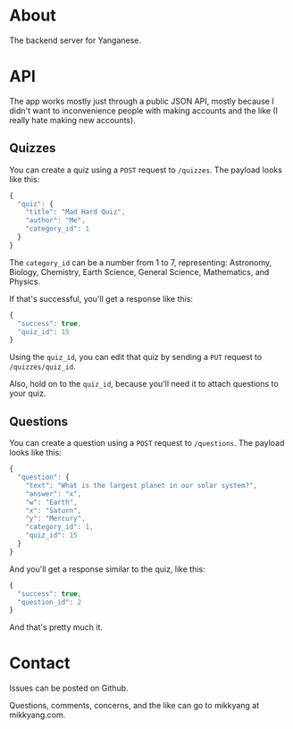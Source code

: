 # About

The backend server for Yanganese.

# API

The app works mostly just through a public JSON API, mostly because I didn't want to inconvenience people with making accounts and the like (I really hate making new accounts).

## Quizzes

You can create a quiz using a `POST` request to `/quizzes`.
The payload looks like this:

``` javascript
{
  "quiz": {
    "title": "Mad Hard Quiz",
    "author": "Me",
    "category_id": 1
  }
}
```

The `category_id` can be a number from 1 to 7, representing: Astronomy, Biology, Chemistry, Earth Science, General Science, Mathematics, and Physics.

If that's successful, you'll get a response like this:

``` javascript
{
  "success": true,
  "quiz_id": 15
}
```

Using the `quiz_id`, you can edit that quiz by sending a `PUT` request to `/quizzes/quiz_id`.

Also, hold on to the `quiz_id`, because you'll need it to attach questions to your quiz.

## Questions

You can create a question using a `POST` request to `/questions`.
The payload looks like this:

``` javascript
{
  "question": {
    "text": "What is the largest planet in our solar system?",
    "answer": "x",
    "w": "Earth",
    "x": "Saturn",
    "y": "Mercury",
    "category_id": 1,
    "quiz_id": 15
  }
}
```

And you'll get a response similar to the quiz, like this:

``` javascript
{
  "success": true,
  "question_id": 2
}
```

And that's pretty much it.

# Contact

Issues can be posted on Github.

Questions, comments, concerns, and the like can go to mikkyang at mikkyang.com.

